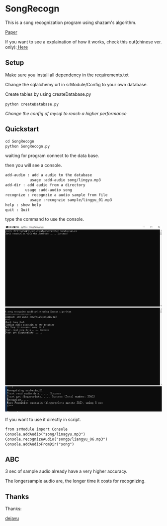 SongRecogn
==========

This is a song recognization program using shazam's algorithm.

[Paper](http://www.ee.columbia.edu/~dpwe/papers/Wang03-shazam.pdf)

If you want to see a explaination of how it works, check this out(chinese ver. only):[
Here](https://www.bilibili.com/read/readlist/rl54978)


## Setup
Make sure you install all dependency in the requirements.txt

Change the sqlalchemy url in srModule/Config to your own database.

Create tables by using createDatabase.py

`python createDatabase.py`

*Change the config of mysql to reach a higher performance*

## Quickstart
```
cd SongRecogn
python SongRecogn.py
```

waiting for program connect to the data base.

then you will see a console.

```
add-audio : add a audio to the database
           usage :add-audio song/lingyu.mp3
add-dir : add audio from a directory
         usage :add-audio song
recognize : recognzie a audio sample from file
           usage :recognzie sample/lingyu_01.mp3
help : show help
quit : Quit
```

type the command to use the console.

![open console](plot/c2.JPG)
![add song](plot/c6.JPG)
![recognzie](plot/c10.JPG)

If you want to use it directly in script.

```
from srModule import Console
Console.addAudio("song/linagyu.mp3")
Console.recognizeAudio("songp/liangyu_06.mp3")
Console.addAudioFromDir("song")
```

## ABC
3 sec of sample audio already have a very higher accuracy.

The longersample audio are, the longer time it costs for recognizing.



## Thanks

Thanks:

[dejavu](https://github.com/worldveil/dejavu)